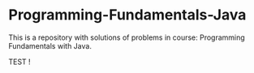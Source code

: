 # Programming-Fundamentals-Java
This is a repository with solutions of problems in course: Programming Fundamentals with Java.

TEST !
